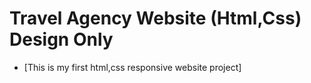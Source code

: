 # Travel Agency Website (Html,Css) Design Only
- [This is my first html,css responsive website project]
